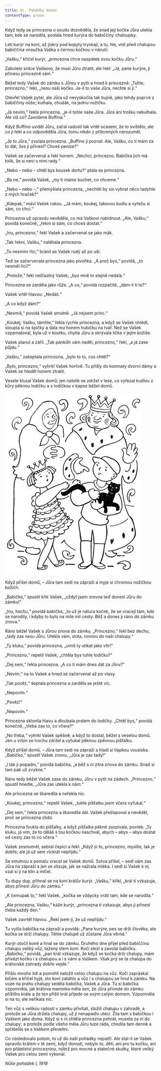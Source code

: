```yaml
---
title: 6\. Pohádky konec
contentType: prose
---
```


<section>

Když tedy se princezna u soudu dozvěděla, že snad její kočka Jůra utekla tam, kde se narodila, poslala hned kurýra do babiččiny chaloupky.

</section>

<section>

Letí kurýr na koni, až jiskry pod kopyty tryskají, a tu, hle, vidí před chalupou babiččina vnoučka Vaška s černou kočkou v náručí.

„Vašku,“ křičel kurýr, „princezna chce nazpátek svou kočku Jůru.“

Zabolelo srdce Vaškovo, že musí Jůru ztratit, ale řekl: „Já, pane kurýre, ji přinesu princezně sám.“

Běžel tedy Vašek do zámku s Jůrou v pytli a hned k princezně: „Tuhle, princezno,“ řekl, „nesu naši kočku. Je-li to vaše Jůra, nechte si ji.“

Otevřel Vašek pytel, ale Jůra už nevyskočila tak bujně, jako tehdy poprvé z babiččiny nůše; kulhala, chudák, na jednu nožičku.

„Já nevím,“ řekla princezna, „je-li tohle naše Jůra. Jůra ani trošku nekulhala. Ale víš co? Zavoláme Buffina.“

Když Buffino uviděl Jůru, začal radostí tak vrtět ocasem, že to svištělo; ale co jí řekl a co odpověděla Jůra, tomu nikdo z přítomných nerozuměl.

„Je to Jůra,“ zvolala princezna. „Buffino ji poznal. Ale, Vašku, co ti mám za to dát, žes ji přinesl? Chceš peníze?“

Vašek se začervenal a řekl honem: „Nechci, princezno. Babička jich má tolik, že si neví s nimi rady.“

„Nebo – nebo – chtěl bys kousek dortu?“ ptala se princezna.

„Ba ne,“ povídá Vašek, „my ti máme buchet, co chceme.“

„Nebo – nebo –,“ přemýšlela princezna, „nechtěl by sis vybrat něco tadyhle z mých hraček?“

„Kdepak,“ mávl Vašek rukou. „Já mám, koukej, takovou kudlu a vyřežu si sám, co chci.“

Princezna už opravdu nevěděla, co má Vaškovi nabídnout. „Ale, Vašku,“ povídá konečně, „řekni si sám, co chceš dostat.“

„Inu, princezno,“ řekl Vašek a začervenal se jako mák.

„Tak řekni, Vašku,“ naléhala princezna.

„To nesmím říci,“ bránil se Vašek rudý až po uši.

Teď se začervenala princezna jako pivoňka. „A proč bys,“ povídá, „to nesměl říci?“

„Protože,“ řekl nešťastný Vašek, „bys mně to stejně nedala.“

Princezna se zarděla jako růže. „A co,“ povídá rozpačitě, „dám-li ti to?“

Vašek vrtěl hlavou: „Nedáš.“

„A co když dám?“

„Nesmíš,“ povídá Vašek smutně. „Já nejsem princ.“

„Koukej, Vašku, támhle,“ řekla rychle princezna, a když se Vašek ohlédl, stoupla si na špičky a dala mu honem hubičku na tvář. Než se Vašek vzpamatoval, byla už v koutku, chytla Jůru a skrývala líčka v jejím kožiše.

Vašek planul a zářil. „Tak pánbůh vám naděl, princezno,“ řekl, „a já zase půjdu.“

„Vašku,“ zašeptala princezna, „bylo to to, cos chtěl?“

„Bylo, princezno,“ vyhrkl Vašek horlivě. Tu přišly do komnaty dvorní dámy a Vašek se hleděl honem ztratit.

Vesele klusal Vašek domů; jen natolik se zdržel v lese, co vyřezal kudlou z kůry pěknou lodičku a s lodičkou v kapse běžel domů.

</section>


<section>

![devatero_pohadek_006](./resources/devatero_pohadek_006.jpg)

</section>

<section>

Když přišel domů, – Jůra tam sedí na zápraží a myje si chromou nožičkou kožich.

„Babičko,“ spustil křik Vašek, „vždyť jsem zrovna teď donesl Jůru do zámku!“

„Inu, hochu,“ povídá babička, „to už je nátura koček, že se vracejí tam, kde se narodily, i kdyby to bylo na míle mil cesty. Běž a dones ji ráno do zámku znova.“

Ráno běžel Vašek s Jůrou znova do zámku. „Princezno,“ řekl bez dechu, „tady zas nesu Jůru. Utekla vám, slota, rovnou do naší chalupy.“

„Ty kluku,“ povídá princezna, „umíš ty utíkat jako vítr!“

„Princezno,“ repetil Vašek, „chtěla bys tuhle lodičku?“

„Dej sem,“ řekla princezna. „A co ti mám dnes dát za Jůru?“

„Nevím,“ na to Vašek a hned se začervenal až po vlasy.

„Tak pověz,“ šeptala princezna a zarděla se ještě víc.

„Nepovím.“

„Pověz!“

„Nepovím.“

Princezna sklonila hlavu a dloubala prstem do lodičky. „Chtěl bys,“ povídá konečně, „třeba zas to, co včera?“

„No třeba,“ vyhrkl Vašek spěšně; a když to dostal, běžel s veselou domů. Jen u vrbin se trochu zdržel a vyťukal pěknou zpěvnou píšťalku.

Když přišel domů, – Jůra tam sedí na zápraží a hladí si tlapkou vousiska. „Babičko,“ spustil Vašek znovu, „Jůra je zas tady!“

„I tak ji popadni,“ povídá babička, „a běž s ní zítra znova do zámku. Snad si tam pak už zvykne.“

Ráno tedy běžel Vašek zase do zámku, Jůru v pytli na zádech. „Princezno,“ spustil hnedle, „Jůra zas utekla k nám.“

Ale princezna se škaredila a neřekla nic.

„Koukej, princezno,“ repetil Vašek, „tuhle píšťalku jsem včera vyťukal.“

„Dej sem,“ řekla princezna a škaredila dál. Vašek přešlapoval a nevěděl, proč se princezna zlobí.

Princezna foukla do píšťalky, a když píšťalka pěkně zazpívala, povídá: „Ty kluku, já vím, že to děláš s tou kočkou naschvál, abych – abys – abys dostal od cesty zas to co včera.“

Vašek zesmutněl, sebral čepici a řekl: „Když si to, princezno, myslíte, tak je dobře; ale já už sem víckrát nepřijdu.“

Se smutnou a pomalu vracel se Vašek domů. Sotva přišel, – sedí vám zas Jůra na zápraží a jen se olizuje, jak se nažrala mléka. I sedl si Vašek k ní, vzal si ji na klín a mlčel.

Tu dupy dup, přihnal se na koni králův kurýr. „Vašku,“ křikl, „král ti vzkazuje, abys přinesl Jůru do zámku.“

„K čemupak to,“ řekl Vašek, „kočka se vždycky vrátí tam, kde se narodila.“

„Ale princezna, Vašku,“ káže kurýr, „princezna ti vzkazuje, abys ji přinesl třeba každý den.“

Vašek zavrtěl hlavou. „Řekl jsem jí, že už nepřijdu.“

Tu vyšla babička na zápraží a povídá: „Pane kurýre, pes se drží člověka, ale kočka se drží chalupy. Téhle chalupě už zůstane Jůra věrná.“

Kurýr otočil koně a hnal se do zámku. Druhého dne přijel před babiččinu chalupu veliký vůz, tažený stem koní. Kočí slezl a zavolal babičku. „Babičko,“ povídá, „pan král vzkazuje, že když se kočka drží chalupy, mám přivézt kočku i s chalupou a i s vámi a Vaškem. Však prý se ta chalupa do královské zahrady dobře vejde.“

Přišlo mnoho lidí a pomohli naložit celou chalupu na vůz. Kočí zapráskal bičem a křičel hyjé, sto koní zatáhlo a vůz i s chalupou se hnul k zámku. Na voze na prahu chalupy seděla babička, Vašek a Jůra. Tu si babička vzpomněla, jak králova maminka měla sen, že Jůra přivede do zámku příštího krále a že ten příští král přijede se svým celým domem. Vzpomněla si na to, ale neříkala nic.

Ten vůz s velikou radostí v zámku přivítali, složili chalupu v zahradě, a protože se Jůra držela chalupy, už jí nenapadlo utéci. Žila tam s babičkou i Vaškem jako doma. Když si s ní chtěla princezna pohrát, musela za ní do chalupy; a protože podle všeho měla Jůru tuze ráda, chodila tam denně a spřátelila se s Vaškem převelmi.

Co následovalo potom, to už do naší pohádky nepatří. Ale stal-li se Vašek opravdu králem v té zemi, když dorostl, nebylo to, děti, ani pro tu kočku, ani pro přátelství princeznino, nýbrž pro mocné a statečné skutky, které veliký Vašek pro celou zemi vykonal.

_Nůše pohádek I, 1918_

</section>
